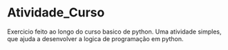 # Atividade_Curso

Exercicio feito ao longo do curso basico de python.
Uma atividade simples, que ajuda a desenvolver a logica de programação em python.

